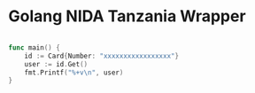 # Golang NIDA Tanzania Wrapper

``` go

func main() {
	id := Card{Number: "xxxxxxxxxxxxxxxxx"}
	user := id.Get()
	fmt.Printf("%+v\n", user)
}
```
